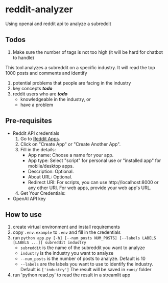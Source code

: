 # reddit-analyzer
Using openai and reddit api to analyze a subreddit

## Todos
1. Make sure the number of tags is not too high (it will be hard for chatbot to handle)

This tool analyzes a subreddit on a specific industry. It will read the top 1000 posts and comments and identify
1. potential problems that people are facing in the industry
2. key concepts ***todo***
3. reddit users who are ***todo***
    - knowledgeable in the industry, or
    - have a problem


## Pre-requisites
- Reddit API credentials 
    1. Go to [Reddit Apps](https://www.reddit.com/prefs/apps).
    2. Click on "Create App" or "Create Another App".
    3. Fill in the details:
        - App name: Choose a name for your app.
        - App type: Select "script" for personal use or "installed app" for mobile/desktop apps.
        - Description: Optional.
        - About URL: Optional.
        - Redirect URI: For scripts, you can use http://localhost:8000 or any other URI. For web apps, provide your web app's URL.  
    4. Get Your Credentials:
- OpenAI API key

## How to use
1. create virtual environment and install requirements
2. copy `.env.example` to `.env` and fill in the credentials
3. run `python app.py [-h] [--num_posts NUM_POSTS] [--labels LABELS [LABELS ...]] subreddit industry`
    - `subreddit` is the name of the subreddit you want to analyze
    - `industry` is the industry you want to analyze
    - `--num_posts` is the number of posts to analyze. Default is 10
    - `--labels` are the labels you want to use to identify the industry. Default is `['industry']`
    The result will be saved in `runs/` folder
4. run 'python read.py' to read the result in a streamlit app

